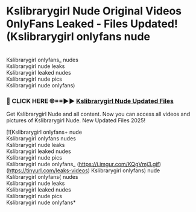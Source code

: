 # Kslibrarygirl Nude Original Videos 0nlyFans Leaked - Files Updated! (Kslibrarygirl onlyfans nude<br>
<br>
Kslibrarygirl onlyfans_ nudes<br>
Kslibrarygirl nude leaks<br>
Kslibrarygirl leaked nudes<br>
Kslibrarygirl nude pics<br>
Kslibrarygirl nude onlyfans)

<h3>🔴 CLICK HERE 🌐==►► <a href="https://tinyurl.com/leaks-videos" rel="nofollow">Kslibrarygirl Nude Updated Files</a></h3>

Get Kslibrarygirl Nude and all content. Now you can access all videos and pictures of Kslibrarygirl Nude. New Updated Files 2025!

[![Kslibrarygirl onlyfans+ nude<br>
Kslibrarygirl onlyfans nudes<br>
Kslibrarygirl nude leaks<br>
Kslibrarygirl leaked nudes<br>
Kslibrarygirl nude pics<br>
Kslibrarygirl nude onlyfans_
(https://i.imgur.com/KQgVmj3.gif)(https://tinyurl.com/leaks-videos)
Kslibrarygirl onlyfans) nude<br>
Kslibrarygirl onlyfans{ nudes<br>
Kslibrarygirl nude leaks<br>
Kslibrarygirl leaked nudes<br>
Kslibrarygirl nude pics<br>
Kslibrarygirl nude onlyfans*